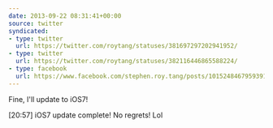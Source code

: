 ```yaml
---
date: 2013-09-22 08:31:41+00:00
source: twitter
syndicated:
- type: twitter
  url: https://twitter.com/roytang/statuses/381697297202941952/
- type: twitter
  url: https://twitter.com/roytang/statuses/382116446865588224/
- type: facebook
  url: https://www.facebook.com/stephen.roy.tang/posts/10152484679593912
---
```


Fine, I'll update to iOS7!

<time>[20:57]</time> iOS7 update complete! No regrets! Lol